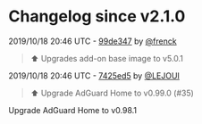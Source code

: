 # Changelog since v2.1.0

2019/10/18 20:46 UTC - [99de347](https://github.com/hassio-addons/addon-adguard-home/commit/99de347e53ea1b5ed4943937157aaffe602a5521) by [@frenck](https://github.com/frenck)
> :arrow_up: Upgrades add-on base image to v5.0.1 

2019/10/18 20:46 UTC - [7425ed5](https://github.com/hassio-addons/addon-adguard-home/commit/7425ed5c6e2fbe172fe12303d325af11d762041d) by [@LEJOUI](https://github.com/LEJOUI)
> :arrow_up:  Upgrade AdGuard Home to v0.99.0 (#35)

Upgrade AdGuard Home to v0.98.1 

